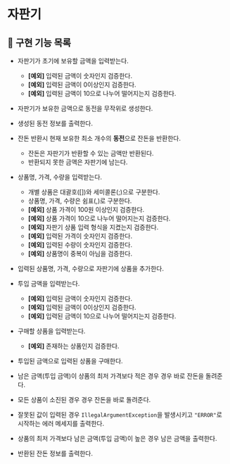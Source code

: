 # 자판기

## 📝 구현 기능 목록

- 자판기가 초기에 보유할 금액을 입력받는다.
    - **[예외]** 입력된 금액이 숫자인지 검증한다.
    - **[예외]** 입력된 금액이 0이상인지 검증한다.
    - **[예외]** 입력된 금액이 10으로 나누어 떨어지는지 검증한다.

- 자판기가 보유한 금액으로 동전을 무작위로 생성한다.

- 생성된 동전 정보를 출력한다.

- 잔돈 반환시 현재 보유한 최소 개수의 **동전**으로 잔돈을 반환한다.
    - 잔돈은 자판기가 반환할 수 있는 금액만 반환된다.
    - 반환되지 못한 금액은 자판기에 남는다.

- 상품명, 가격, 수량을 입력받는다.
    - 개별 상품은 대괄호([])와 세미콜론(;)으로 구분한다.
    - 상품명, 가격, 수량은 쉼표(,)로 구분한다.
    - **[예외]** 상품 가격이 100원 이상인지 검증한다.
    - **[예외]** 상품 가격이 10으로 나누어 떨어지는지 검증한다.
    - **[예외]** 자판기 상품 입력 형식을 지켰는지 검증한다.
    - **[예외]** 입력된 가격이 숫자인지 검증한다.
    - **[예외]** 입력된 수량이 숫자인지 검증한다.
    - **[예외]** 상품명이 중복이 아님을 검증한다.
  
- 입력된 상품명, 가격, 수량으로 자판기에 상품을 추가한다.

- 투입 금액을 입력받는다.
  - **[예외]** 입력된 금액이 숫자인지 검증한다.
  - **[예외]** 입력된 금액이 0이상인지 검증한다.
  - **[예외]** 입력된 금액이 10으로 나누어 떨어지는지 검증한다.

- 구매할 상품을 입력받는다.
  - **[예외]** 존재하는 상품인지 검증한다.

- 투입된 금액으로 입력된 상품을 구매한다.

- 남은 금액(투입 금액)이 상품의 최저 가격보다 적은 경우 경우 바로 잔돈을 돌려준다.

- 모든 상품이 소진된 경우 경우 잔돈을 바로 돌려준다.

- 잘못된 값이 입력된 경우 `IllegalArgumentException`을 발생시키고 `"ERROR"`로 시작하는 에러 메세지를 출력한다.

- 상품의 최저 가격보다 남은 금액(투입 금액)이 높은 경우 남은 금액을 출력한다.

- 반환된 잔돈 정보를 출력한다.
